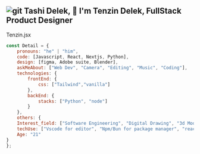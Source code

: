 ![git](https://github.com/TenzDelek/TenzDelek/assets/122612557/0a177f2c-3e54-458a-a874-3b99c4931f37)
Tashi Delek, 👋 I'm Tenzin Delek, FullStack Product Designer
--------------------------------------------------------------------------
Tenzin.jsx 
``` Javascript
const Detail = {
    pronouns: "he" | "him",
    code: [Javascript, React, Nextjs, Python],
    design: [figma, Adobe suite, Blender],
    askMeAbout: ["Web Dev", "Camera", "Editing", "Music", "Coding"],
    technologies: {
        frontEnd: {
            css: ["Tailwind","vanilla"]
        },
        backEnd: {
            stacks: ["Python", "node"]
        }        
    },
    others: {
    Interest_field: ["Software Engineering", "Digital Drawing", "3d Modeling","Data Analyst"],
    techUse: ["Vscode for editor", "Npm/Bun for package manager", "react-icon is my go to icon ","Clerk for auth"],
    Age: "21"
}
};
```
